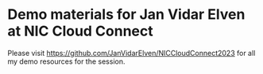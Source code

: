 # Demo materials for Jan Vidar Elven at NIC Cloud Connect

Please visit https://github.com/JanVidarElven/NICCloudConnect2023 for all my demo resources for the session.

